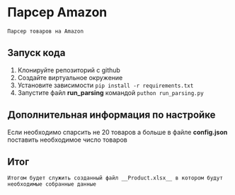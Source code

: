 # Парсер Amazon 
    Парсер товаров на Amazon
## Запуск кода
1. Клонируйте репозиторий с github 
2. Создайте виртуальное окружение
3. Установите зависимости `pip install -r requirements.txt`
4. Запустите файл __run_parsing__ командой `puthon run_parsing.py`

## Дополнительная информация по настройке
Если необходимо спарсить не 20 товаров а больше в файле __config.json__ поставить необходимое число товаров
## Итог
    Итогом будет служить созданный файл __Product.xlsx__ в котором будут необходимые собранные данные 